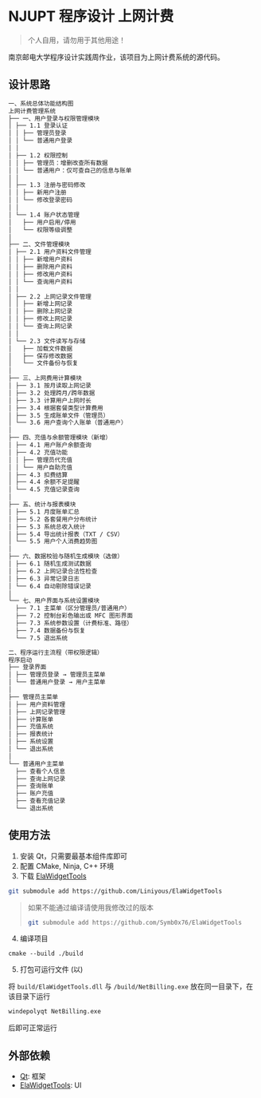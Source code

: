 # NJUPT 程序设计 上网计费

> 个人自用，请勿用于其他用途！

南京邮电大学程序设计实践周作业，该项目为上网计费系统的源代码。

## 设计思路

```txt
一、系统总体功能结构图
上网计费管理系统
├── 一、用户登录与权限管理模块
│ ├── 1.1 登录认证
│ │ ├── 管理员登录
│ │ └── 普通用户登录
│ │
│ ├── 1.2 权限控制
│ │ ├── 管理员：增删改查所有数据
│ │ └── 普通用户：仅可查自己的信息与账单
│ │
│ ├── 1.3 注册与密码修改
│ │ ├── 新用户注册
│ │ └── 修改登录密码
│ │
│ └── 1.4 账户状态管理
│   ├── 用户启用/停用
│   └── 权限等级调整
│
├── 二、文件管理模块
│ ├── 2.1 用户资料文件管理
│ │ ├── 新增用户资料
│ │ ├── 删除用户资料
│ │ ├── 修改用户资料
│ │ └── 查询用户资料
│ │
│ ├── 2.2 上网记录文件管理
│ │ ├── 新增上网记录
│ │ ├── 删除上网记录
│ │ ├── 修改上网记录
│ │ └── 查询上网记录
│ │
│ └── 2.3 文件读写与存储
│   ├── 加载文件数据
│   ├── 保存修改数据
│   └── 文件备份与恢复
│
├── 三、上网费用计算模块
│ ├── 3.1 按月读取上网记录
│ ├── 3.2 处理跨月/跨年数据
│ ├── 3.3 计算用户上网时长
│ ├── 3.4 根据套餐类型计算费用
│ ├── 3.5 生成账单文件（管理员）
│ └── 3.6 用户查询个人账单（普通用户）
│
├── 四、充值与余额管理模块（新增）
│ ├── 4.1 用户账户余额查询
│ ├── 4.2 充值功能
│ │ ├── 管理员代充值
│ │ └── 用户自助充值
│ ├── 4.3 扣费结算
│ ├── 4.4 余额不足提醒
│ └── 4.5 充值记录查询
│
├── 五、统计与报表模块
│ ├── 5.1 月度账单汇总
│ ├── 5.2 各套餐用户分布统计
│ ├── 5.3 系统总收入统计
│ ├── 5.4 导出统计报表（TXT / CSV）
│ └── 5.5 用户个人消费趋势图
│
├── 六、数据校验与随机生成模块（选做）
│ ├── 6.1 随机生成测试数据
│ ├── 6.2 上网记录合法性检查
│ ├── 6.3 异常记录日志
│ └── 6.4 自动剔除错误记录
│
└── 七、用户界面与系统设置模块
  ├── 7.1 主菜单（区分管理员/普通用户）
  ├── 7.2 控制台彩色输出或 MFC 图形界面
  ├── 7.3 系统参数设置（计费标准、路径）
  ├── 7.4 数据备份与恢复
  └── 7.5 退出系统

二、程序运行主流程（带权限逻辑）
程序启动
├── 登录界面
│ ├── 管理员登录 → 管理员主菜单
│ └── 普通用户登录 → 用户主菜单
│
├── 管理员主菜单
│ ├── 用户资料管理
│ ├── 上网记录管理
│ ├── 计算账单
│ ├── 充值系统
│ ├── 报表统计
│ ├── 系统设置
│ └── 退出系统
│
└── 普通用户主菜单
  ├── 查看个人信息
  ├── 查询上网记录
  ├── 查询账单
  ├── 账户充值
  ├── 查看充值记录
  └── 退出系统
```

## 使用方法

1. 安装 Qt，只需要最基本组件库即可
2. 配置 CMake, Ninja, C++ 环境
3. 下载 [ElaWidgetTools](https://github.com/Liniyous/ElaWidgetTools)

```bash
git submodule add https://github.com/Liniyous/ElaWidgetTools
```

> 如果不能通过编译请使用我修改过的版本
>
> ```bash
> git submodule add https://github.com/Symb0x76/ElaWidgetTools
> ```

4. 编译项目

```pwsh
cmake --build ./build
```

5. 打包可运行文件 (以)

将 `build/ElaWidgetTools.dll` 与 `/build/NetBilling.exe` 放在同一目录下，在该目录下运行

```cmd
windepolyqt NetBilling.exe
```

后即可正常运行

## 外部依赖

-   [Qt](https://www.qt.io/): 框架
-   [ElaWidgetTools](https://github.com/Liniyous/ElaWidgetTools): UI
